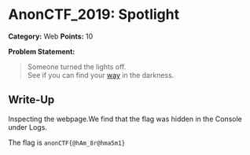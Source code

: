 # AnonCTF_2019: Spotlight

**Category:** Web
**Points:** 10

**Problem Statement:**

>Someone turned the lights off.<br/>
>See if you can find your <a href="http://spotlight.unaux.com/" target="_blank">way</a> in the darkness.

## Write-Up

Inspecting the webpage.We find that the flag was hidden in the Console under Logs.

The flag is `anonCTF{@hAm_8r@hma5m1}`

